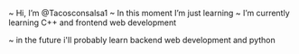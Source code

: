 ~ Hi, I’m @Tacosconsalsa1
~ In this moment I’m just learning 
~ I’m currently learning C++ and frontend web development

~ in the future i'll probably learn backend web development and python

